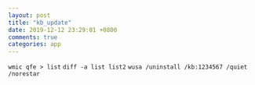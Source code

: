 ```yaml
---
layout: post
title: "kb_update"
date: 2019-12-12 23:29:01 +0800
comments: true
categories: app
---
```


`wmic qfe > list`
`diff -a list list2`
`wusa /uninstall /kb:1234567 /quiet /norestar`



